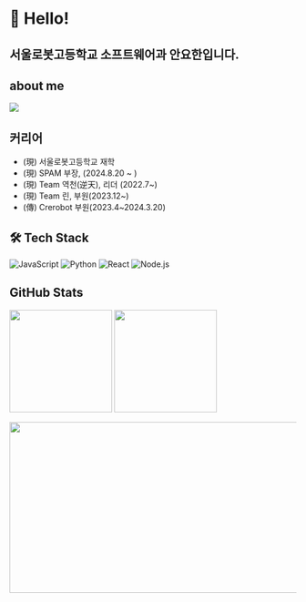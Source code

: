# 👋 Hello!

## 서울로봇고등학교 소프트웨어과 안요한입니다.

## about me
![](https://visitor-badge.glitch.me/badge?page_id=uncroos)

## 커리어
- (現) 서울로봇고등학교 재학
- (現) SPAM 부장, (2024.8.20 ~ )
- (現) Team 역천(逆天), 리더 (2022.7~)
- (現) Team 린, 부원(2023.12~)
- (傳) Crerobot 부원(2023.4~2024.3.20)


## 🛠️ Tech Stack

![JavaScript](https://img.shields.io/badge/-JavaScript-05122A?style=flat&logo=javascript)
![Python](https://img.shields.io/badge/-Python-05122A?style=flat&logo=python)
![React](https://img.shields.io/badge/-React-05122A?style=flat&logo=react)
![Node.js](https://img.shields.io/badge/-Node.js-05122A?style=flat&logo=node.js)

## GitHub Stats
<p>
  <img height="180em" src="https://github-readme-stats.vercel.app/api?username=uncroos&show_icons=true&include_all_commits=true&bg_color=30,e96443,904e95&title_color=fff&text_color=fff">
  <img height="180em" src="https://github-readme-stats.vercel.app/api/top-langs/?username=uncroos&layout=compact&bg_color=30,e96443,904e95&title_color=fff&text_color=fff">
</p>


<a href="https://github.com/devxb/gitanimals">
        <img
          src="https://render.gitanimals.org/farms/uncroos"
          width="600"
          height="300"
        />
</a>

